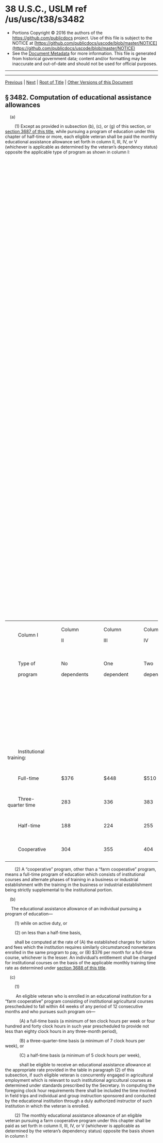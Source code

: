 ---
---

# 38 U.S.C., USLM ref /us/usc/t38/s3482

* Portions Copyright © 2016 the authors of the https://github.com/publicdocs project.
  Use of this file is subject to the NOTICE at [https://github.com/publicdocs/uscode/blob/master/NOTICE](https://github.com/publicdocs/uscode/blob/master/NOTICE)
* See the [Document Metadata](././../../../../../..//README.md) for more information.
  This file is generated from historical government data; content and/or formatting may be inaccurate and out-of-date and should not be used for official purposes.

----------
----------

[Previous](./../../../../../..//us/usc/t38/ptIII/ch34/schIV/m__us_usc_t38_s3481.md) | [Next](./../../../../../..//us/usc/t38/ptIII/ch34/schIV/m__us_usc_t38_s3482A.md) | [Root of Title](./../../../../../../) | [Other Versions of this Document](https://publicdocs.github.io/go/links?ns=uslm&ref=%2Fus%2Fusc%2Ft38%2Fs3482)

## § 3482. Computation of educational assistance allowances

    (a)

        (1) Except as provided in subsection (b), (c), or (g) of this section, or [section 3687 of this title][/us/usc/t38/s3687], while pursuing a program of education under this chapter of half-time or more, each eligible veteran shall be paid the monthly educational assistance allowance set forth in column II, III, IV, or V (whichever is applicable as determined by the veteran’s dependency status) opposite the applicable type of program as shown in column I:

<table>

          <tr>

            <td> 

        Column I  </td>

            <td> 

        Column

        II  </td>

            <td> 

        Column

        III  </td>

            <td> 

        Column

        IV  </td>

            <td> 

        Column V  </td>

  </tr>

          <tr>

            <td> 

        Type of

        program  </td>

            <td> 

        No

        dependents  </td>

            <td> 

        One

        dependent  </td>

            <td> 

        Two

        dependents  </td>

            <td> 

        More than

        two

        dependents  </td>

  </tr>

          <tr>

            <td> 

   </td>

            <td> 

   </td>

            <td> 

   </td>

            <td> 

   </td>

            <td> 

        The amount in column IV, plus the following for each dependent in excess of two:  </td>

  </tr>

          <tr>

            <td> 

        Institutional training:  </td>

            <td>   </td>

            <td>   </td>

            <td>   </td>

            <td>   </td>

  </tr>

          <tr>

            <td> 

        Full-time  </td>

            <td> 

        $376  </td>

            <td> 

        $448  </td>

            <td> 

        $510  </td>

            <td> 

             $32  </td>

  </tr>

          <tr>

            <td> 

        Three-quarter time  </td>

            <td> 

        283  </td>

            <td> 

        336  </td>

            <td> 

        383  </td>

            <td> 

              24  </td>

  </tr>

          <tr>

            <td> 

        Half-time  </td>

            <td> 

        188  </td>

            <td> 

        224  </td>

            <td> 

        255  </td>

            <td> 

              17  </td>

  </tr>

          <tr>

            <td> 

        Cooperative  </td>

            <td> 

        304  </td>

            <td> 

        355  </td>

            <td> 

        404  </td>

            <td> 

              23  </td>

  </tr>

        </table>

        (2) A “cooperative” program, other than a “farm cooperative” program, means a full-time program of education which consists of institutional courses and alternate phases of training in a business or industrial establishment with the training in the business or industrial establishment being strictly supplemental to the institutional portion.

    (b)

     The educational assistance allowance of an individual pursuing a program of education—

        (1) while on active duty, or

        (2) on less than a half-time basis,

        shall be computed at the rate of (A) the established charges for tuition and fees which the institution requires similarly circumstanced nonveterans enrolled in the same program to pay, or (B) $376 per month for a full-time course, whichever is the lesser. An individual’s entitlement shall be charged for institutional courses on the basis of the applicable monthly training time rate as determined under [section 3688 of this title][/us/usc/t38/s3688].

    (c)

        (1)

         An eligible veteran who is enrolled in an educational institution for a “farm cooperative” program consisting of institutional agricultural courses prescheduled to fall within 44 weeks of any period of 12 consecutive months and who pursues such program on—

            (A) a full-time basis (a minimum of ten clock hours per week or four hundred and forty clock hours in such year prescheduled to provide not less than eighty clock hours in any three-month period),

            (B) a three-quarter-time basis (a minimum of 7 clock hours per week), or

            (C) a half-time basis (a minimum of 5 clock hours per week),

            shall be eligible to receive an educational assistance allowance at the appropriate rate provided in the table in paragraph (2) of this subsection, if such eligible veteran is concurrently engaged in agricultural employment which is relevant to such institutional agricultural courses as determined under standards prescribed by the Secretary. In computing the foregoing clock hour requirements there shall be included the time involved in field trips and individual and group instruction sponsored and conducted by the educational institution through a duly authorized instructor of such institution in which the veteran is enrolled.

        (2) The monthly educational assistance allowance of an eligible veteran pursuing a farm cooperative program under this chapter shall be paid as set forth in column II, III, IV, or V (whichever is applicable as determined by the veteran’s dependency status) opposite the basis shown in column I:

<table>

          <tr>

            <td> 

        Column I  </td>

            <td> 

        Column

        II  </td>

            <td> 

        Column

        III  </td>

            <td> 

        Column

        IV  </td>

            <td> 

        Column V  </td>

  </tr>

          <tr>

            <td> 

        Basis  </td>

            <td> 

        No

        dependents  </td>

            <td> 

        One

        dependent  </td>

            <td> 

        Two

        dependents  </td>

            <td> 

        More than

        two

        dependents  </td>

  </tr>

          <tr>

            <td> 

   </td>

            <td> 

   </td>

            <td> 

   </td>

            <td> 

   </td>

            <td> 

        The amount in column IV, plus the following for each dependent in excess of two:  </td>

  </tr>

          <tr>

            <td> 

        Full-time  </td>

            <td> 

        $304  </td>

            <td> 

        $355  </td>

            <td> 

        $404  </td>

            <td> 

             $23  </td>

  </tr>

          <tr>

            <td> 

        Three-quarter time  </td>

            <td> 

        228  </td>

            <td> 

        266  </td>

            <td> 

        303  </td>

            <td> 

              18  </td>

  </tr>

          <tr>

            <td> 

        Half-time  </td>

            <td> 

        152  </td>

            <td> 

        178  </td>

            <td> 

        202  </td>

            <td> 

              12  </td>

  </tr>

        </table>

    (d)

        (1) Notwithstanding the prohibition in [section 3471 of this title][/us/usc/t38/s3471] prohibiting enrollment of an eligible veteran in a program of education in which such veteran has “already qualified,” a veteran shall be allowed up to six months of educational assistance (or the equivalent thereof in part-time assistance) for the pursuit of refresher training to permit such veteran to update such veteran’s knowledge and skills and to be instructed in the technological advances which have occurred in such veteran’s field of employment during and since the period of such veteran’s active military service.

        (2) A veteran pursuing refresher training under this subsection shall be paid an educational assistance allowance based upon the rate prescribed in the table in subsection (a)(1) or in subsection (c)(2) of this section, whichever is applicable.

        (3) The educational assistance allowance paid under the authority of this subsection shall be charged against the period of entitlement the veteran has earned pursuant to [section 3461(a) of this title][/us/usc/t38/s3461/a].

    (e) The educational assistance allowance of an eligible veteran pursuing an independent study program which leads to a standard college degree shall be computed at the rate provided in subsection (b) of this section. If the entire training is to be pursued by independent study, the amount of such veteran’s entitlement to educational assistance under this chapter shall be charged in accordance with the rate at which the veteran is pursuing the independent study program but at not more than the rate at which such entitlement is charged for pursuit of such program on less than a half-time basis. In any case in which independent study is combined with resident training, the educational assistance allowance shall be paid at the applicable institutional rate based on the total training time determined by adding the number of semester hours (or the equivalent thereof) of resident training to the number of semester hours (or the equivalent thereof) of independent study that do not exceed the number of semester hours (or the equivalent thereof) required for the less than half-time institutional rate, as determined by the Secretary, for resident training. A veteran’s entitlement shall be charged for a combination of independent study and resident training on the basis of the applicable monthly training time rate as determined under [section 3688 of this title][/us/usc/t38/s3688].

    (f) The educational assistance allowance of an eligible veteran pursuing a course by open circuit television shall be computed in the same manner that such allowance is computed under subsection (e) of this section for an independent study program.

    (g)

        (1) Subject to the provisions of paragraph (2) of this subsection, the amount of the educational assistance allowance paid to an eligible veteran who is pursuing a program of education under this chapter while incarcerated in a Federal, State, local, or other penal institution or correctional facility for conviction of a felony may not exceed such amount as the Secretary determines, in accordance with regulations which the Secretary shall prescribe, is necessary to cover the cost of established charges for tuition and fees required of similarly circumstanced nonveterans enrolled in the same program and to cover the cost of necessary supplies, books, and equipment, or the applicable monthly educational assistance allowance prescribed for a veteran with no dependents in subsection (a)(1) or (c)(2) of this section or [section 3687(b)(1) of this title][/us/usc/t38/s3687/b/1], whichever is the lesser. The amount of the educational assistance allowance payable to a veteran while so incarcerated shall be reduced to the extent that the tuition and fees of the veteran for any course are paid under any Federal program (other than a program administered by the Secretary) or under any State or local program.

        (2) Paragraph (1) of this subsection shall not apply in the case of any veteran who is pursuing a program of education under this chapter while residing in a halfway house or participating in a work-release program in connection with such veteran’s conviction of a felony.

    (h)

        (1) Subject to paragraph (3), the amount of educational assistance payable under this chapter for a licensing or certification test described in [section 3452(b) of this title][/us/usc/t38/s3452/b] is the lesser of $2,000 or the fee charged for the test.

        (2) The number of months of entitlement charged in the case of any individual for such licensing or certification test is equal to the number (including any fraction) determined by dividing the total amount paid to such individual for such test by the full-time monthly institutional rate of the educational assistance allowance which, except for paragraph (1), such individual would otherwise be paid under this chapter.

        (3) In no event shall payment of educational assistance under this subsection for such a test exceed the amount of the individual’s available entitlement under this chapter.

(Added [Pub. L. 89–358, § 2][/us/pl/89/358/s2], Mar. 3, 1966, [80 Stat. 18][/us/stat/80/18], § 1682; amended [Pub. L. 90–77, title III][/us/pl/90/77], §§ 301, 303(b), Aug. 31, 1967, [81 Stat. 184][/us/stat/81/184], 185; [Pub. L. 90–631, § 3][/us/pl/90/631/s3], Oct. 23, 1968, [82 Stat. 1333][/us/stat/82/1333]; [Pub. L. 91–219, title I, § 103(a)][/us/pl/91/219/s103/a]–(d), title II, § 204(a)(3), Mar. 26, 1970, [84 Stat. 76][/us/stat/84/76], 77, 79; [Pub. L. 91–584, § 9][/us/pl/91/584/s9], Dec. 24, 1970, [84 Stat. 1577][/us/stat/84/1577]; [Pub. L. 92–540, title I, § 102(2)][/us/pl/92/540/s102/2]–(4), title III, § 303, title IV, § 401(4), (5), Oct. 24, 1972, [86 Stat. 1075][/us/stat/86/1075], 1081, 1090; [Pub. L. 93–508, title I, § 102(2)][/us/pl/93/508/s102/2]–(4), title II, § 204, Dec. 3, 1974, [88 Stat. 1579][/us/stat/88/1579], 1582; [Pub. L. 93–602, title II, § 203(b)][/us/pl/93/602/s203/b], Jan. 2, 1975, [88 Stat. 1958][/us/stat/88/1958]; [Pub. L. 94–502, title II][/us/pl/94/502], §§ 201(1)–(3), 207, Oct. 15, 1976, [90 Stat. 2384][/us/stat/90/2384], 2385, 2387; [Pub. L. 95–202, title I, § 102(2)][/us/pl/95/202/s102/2]–(4), Nov. 23, 1977, [91 Stat. 1434][/us/stat/91/1434]; [Pub. L. 96–466, title II][/us/pl/96/466], §§ 201(2)–(4), 211(2)–(4), title III, §§ 308–310, title VI, § 602(a), Oct. 17, 1980, [94 Stat. 2187–2190][/us/stat/94/2187-2190], 2194, 2208; [Pub. L. 97–35, title XX, § 2003(b)(5)][/us/pl/97/35/s2003/b/5], Aug. 13, 1981, [95 Stat. 782][/us/stat/95/782]; [Pub. L. 97–306, title II][/us/pl/97/306], §§ 204, 205(b), Oct. 14, 1982, [96 Stat. 1434][/us/stat/96/1434]; [Pub. L. 98–160, title VII, § 702(11)][/us/pl/98/160/s702/11], Nov. 21, 1983, [97 Stat. 1009][/us/stat/97/1009]; [Pub. L. 98–543, title II, § 202(1)][/us/pl/98/543/s202/1]–(3), Oct. 24, 1984, [98 Stat. 2741][/us/stat/98/2741]; [Pub. L. 101–237, title IV, § 423(b)(1)(A)][/us/pl/101/237/s423/b/1/A], Dec. 18, 1989, [103 Stat. 2092][/us/stat/103/2092]; renumbered § 3482 and amended [Pub. L. 102–83, § 5(a)][/us/pl/102/83/s5/a], (c)(1), Aug. 6, 1991, [105 Stat. 406][/us/stat/105/406]; [Pub. L. 104–275, title I, § 104(a)][/us/pl/104/275/s104/a], Oct. 9, 1996, [110 Stat. 3327][/us/stat/110/3327]; [Pub. L. 106–419, title I, § 122(b)(3)][/us/pl/106/419/s122/b/3], Nov. 1, 2000, [114 Stat. 1834][/us/stat/114/1834]; [Pub. L. 109–461, title X, § 1002(d)][/us/pl/109/461/s1002/d], Dec. 22, 2006, [120 Stat. 3465][/us/stat/120/3465].)

 __Prior Provisions__ 

    Provisions similar to those comprising subsecs. (a), (b)(2), (c)(1), and (c)(2) of this section were contained in [Pub. L. 85–857][/us/pl/85/857], Sept. 2, 1958, [72 Stat. 1176][/us/stat/72/1176], 1180, which was classified to former sections 1632(a) and (b), (f), (e), and 1611(c) of this title, respectively, prior to repeal by [section 4(a) of Pub. L. 89–358][/us/pl/89/358/s4/a].

 __Amendments__ 

    2006—Subsec. (g)(1). [Pub. L. 109–461][/us/pl/109/461] substituted “local, or other penal institution or correctional facility” for “or local penal institution”.

    2000—Subsec. (h). [Pub. L. 106–419][/us/pl/106/419] added subsec. (h).

    1996—Subsec. (f). [Pub. L. 104–275][/us/pl/104/275] struck out “in part” after “pursuing a course”.

    1991—[Pub. L. 102–83, § 5(a)][/us/pl/102/83/s5/a], renumbered [section 1682 of this title][/us/usc/t38/s1682] as this section.

    Subsec. (a)(1). [Pub. L. 102–83, § 5(c)(1)][/us/pl/102/83/s5/c/1], substituted “3687” for “1787”.

    Subsec. (b). [Pub. L. 102–83, § 5(c)(1)][/us/pl/102/83/s5/c/1], substituted “3688” for “1788” in last sentence.

    Subsec. (d)(1), (3). [Pub. L. 102–83, § 5(c)(1)][/us/pl/102/83/s5/c/1], substituted “3471” for “1671” in par. (1) and “3461(a)” for “1661(a)” in par. (3).

    Subsec. (e). [Pub. L. 102–83, § 5(c)(1)][/us/pl/102/83/s5/c/1], substituted “3688” for “1788”.

    Subsec. (g)(1). [Pub. L. 102–83, § 5(c)(1)][/us/pl/102/83/s5/c/1], substituted “3687(b)(1)” for “1787(b)(1)”.

    1989—Subsecs. (c)(1), (e), (g)(1). [Pub. L. 101–237][/us/pl/101/237] substituted “Secretary” for “Administrator” wherever appearing.

    1984—Subsec. (a)(1). [Pub. L. 98–543, § 202(1)][/us/pl/98/543/s202/1], increased the monthly educational assistance allowance for eligible veterans in column II from $342, $257, $171, and $276 to $376, $283, $188 and $304; in column III from $407, $305, $204 and $323 to $448, $336, $224 and $355; in column IV from $464, $348, $232, and $367 to $510, $383, $255, and $404; in column V from $29, $22, $15 and $21 to $32, $24, $17, and $23, respectively.

    Subsec. (b). [Pub. L. 98–543, § 202(2)][/us/pl/98/543/s202/2], substituted “$376” for “$342”.

    Subsec. (c)(2). [Pub. L. 98–543, § 202(3)][/us/pl/98/543/s202/3], increased the monthly educational assistance allowance for eligible veterans pursuing a farm cooperative program in column II from $276, $207, and $138 to $304, $228 and $152; in column III from $323, $242 and $162 to $355, $266 and $178; in column IV from $367, $275 and $184 to $404, $303 and $202; in column V from $21, $16 and $11 to $23, $18 and $12, respectively.

    1983—Subsec. (c)(1)(C). [Pub. L. 98–160][/us/pl/98/160] inserted a comma after “hours per week)”.

    1982—Subsec. (a)(1). [Pub. L. 97–306, § 204(1)][/us/pl/97/306/s204/1], substituted “(c), or (g)” for “or (c)” after “subsection (b),”.

    Subsec. (e). [Pub. L. 97–306, § 204(2)][/us/pl/97/306/s204/2], substituted provision that the amount of such veteran’s entitlement to educational assistance under this chapter shall be charged in accordance with the rate at which the veteran is pursuing the independent study program but at not more than the rate at which such entitlement is charged for pursuit of such program on less than a half-time basis for provision that the entitlement would be charged at one-half of the full-time institutional rate.

    Subsec. (g)(1). [Pub. L. 97–306, § 205(b)(1)][/us/pl/97/306/s205/b/1], inserted provision that the amount of the educational assistance allowance payable to a veteran while incarcerated shall be reduced to the extent that the tuition and fees of the veteran for any course are paid under any Federal program (other than a program administered by the Administrator) or under any State or local program.

    Subsec. (g)(2). [Pub. L. 97–306, § 205(b)(2)][/us/pl/97/306/s205/b/2], inserted “not” after “shall”, and struck out “if the Administrator determines that all the veteran’s living expenses are being defrayed by a Federal, State, or local government” at the end.

    1981—Subsec. (a)(1). [Pub. L. 97–35][/us/pl/97/35] struck out reference to [section 1677 of this title][/us/usc/t38/s1677].

    1980—Subsec. (a)(1). [Pub. L. 96–466, § 211(2)][/us/pl/96/466/s211/2], increased the monthly educational assistance allowance for eligible veterans in column II from $327, $245, $164, and $264 to $342, $257, $171, and $276; in column III from $389, $292, $195, and $309 to $407, $305, $204, and $323; in column IV from $443, $332, $222, and $351 to $464, $348, $232, and $367; in column V from $27, $20, and $14 to $29, $22, and $15, respectively.

    [Pub. L. 96–466, § 201(2)][/us/pl/96/466/s201/2], increased the monthly educational assistance allowance for eligible veterans in column II from $311, $233, $156, and $251 to $327, $245, $164, and $264; in column III from $370, $277, $185, and $294 to $389, $292, $195, and $309; in column IV from $422, $317, $211, and $334 to $443, $332, $222, and $351; in column V from $26, $19, $13, and $19 to $27, $20, $14, and $21, respectively.

    Subsec. (b). [Pub. L. 96–466, § 211(3)][/us/pl/96/466/s211/3], substituted “$342” for “$327”.

    [Pub. L. 96–466, § 201(3)][/us/pl/96/466/s201/3], substituted “$327” for “$311”.

    [Pub. L. 96–466, § 308][/us/pl/96/466/s308], inserted provision that an individual’s entitlement be charged for institutional courses on the basis of the applicable monthly training time rate as determined under [section 1788 of this title][/us/usc/t38/s1788].

    Subsec. (c)(2). [Pub. L. 96–466, § 211(4)][/us/pl/96/466/s211/4], increased the monthly educational assistance allowance for eligible veterans pursuing a farm cooperative program in column II from $264, $198, and $132 to $276, $207, and $138; in column III from $309, $232, and $155 to $323, $242, and $162; in column IV from $351, $263, and $176 to $367, $275, and $184; in column V from $20, $15, and $10 to $21, $16, and $11, respectively.

    [Pub. L. 96–466, § 201(4)][/us/pl/96/466/s201/4], increased the monthly educational assistance allowance for eligible veterans pursuing a farm cooperative program in column II from $251, $188, and $126 to $264, $198, and $132; in column III from $294, $221, and $147 to $309, $232, and $155; in column IV from $334, $251, and $167 to $351, $263, and $176; in column V from $19 to $20, respectively.

    Subsec. (e). [Pub. L. 96–466, § 309][/us/pl/96/466/s309], substituted reference to the rate provided in subsec. (b) of this section for reference to the rate provided in subsec. (b)(2) of this section, inserted provision that if the entire training be pursued by independent study, entitlement be charged at one-half of the full-time institutional rate, substituted provisions relating to the payment of the educational assistance allowance in any case in which independent study is combined with resident training for provisions relating to the maximum allowance in those cases where independent study is combined with resident training and the resident training constitutes the major portion of such training, and inserted provision that a veteran’s entitlement be charged for a combination of independent study and resident training on the basis of the applicable monthly training time rate as determined under [section 1788 of this title][/us/usc/t38/s1788].

    Subsec. (f). [Pub. L. 96–466, § 310][/us/pl/96/466/s310], added subsec. (f).

    Subsec. (g). [Pub. L. 96–466, § 602(a)][/us/pl/96/466/s602/a], added subsec. (g).

    1977—Subsec. (a)(1). [Pub. L. 95–202, § 102(2)][/us/pl/95/202/s102/2], increased the monthly educational assistance allowance for eligible veterans in column II from $292, $219, $146, and $235 to $311, $233, $156, and $251; in column III from $347, $260, $174, and $276 to $370, $277, $185, and $294; in column IV from $396, $297, $198, and $313 to $422, $317, $211, and $334; in column V from $24, $18, $12, and $18 to $26, $19, $13, and $19, respectively.

    Subsec. (b). [Pub. L. 95–202, § 102(3)][/us/pl/95/202/s102/3], substituted “$311” for “$292”.

    Subsec. (c)(2). [Pub. L. 95–202, § 102(4)][/us/pl/95/202/s102/4], increased the monthly educational assistance allowance for eligible veterans pursuing a farm cooperative program in column II from $235, $176, and $118 to $251, $188, and $126; in column III from $276, $207, and $138 to $294, $221, and $147; in column IV from $313, $235, and $157 to $334, $251, and $167; in column V from $18, $14, and $9 to $19, $15, and $10, respectively.

    1976—Subsec. (a)(1). [Pub. L. 94–502, § 201(1)][/us/pl/94/502/s201/1], increased the monthly educational assistance allowance for eligible veterans in column II from $270, $203, $135, and $217 to $292, $219, $146 and $235; in column III from $321, $240, $160, and $255 to $347, $260, $174, and $276; in column IV from $366, $275, $182, and $289 to $396, $297, $198, and $313; in column V from $22, $17, $11, and $17 to $24, $18, $12, and $18, respectively.

    Subsec. (b). [Pub. L. 94–502, § 201(2)][/us/pl/94/502/s201/2], substituted “$292” for “$270”.

    Subsec. (c)(2). [Pub. L. 94–502, § 201(3)][/us/pl/94/502/s201/3], increased the monthly educational assistance allowance for eligible veterans pursuing a farm cooperative program in column II from $217, $163, and $109 to $235, $176, and $118; in column III from $255, $191, and $128 to $276, $207 and $138; in column IV from $289, $218, and $145 to $313, $235, and $157; in column V from $17, and $13 to $18, and $14, respectively.

    Subsec. (e). [Pub. L. 94–502, § 207][/us/pl/94/502/s207], added subsec. (e).

    1975—Subsec. (b). [Pub. L. 93–602][/us/pl/93/602] substituted “$270” for “$260”.

    1974—Subsec. (a)(1). [Pub. L. 93–508, § 102(2)][/us/pl/93/508/s102/2], increased the monthly educational assistance allowance for eligible veterans in column II from $220, $165, $110, and $177 to $270, $203, $135, and $217; in column III from $261, $196, $131, and $208 to $321, $240, $160, and $255; in column IV from $298, $224, $149, and $236 to $366, $275, $182, and $289; and in column V from $18, $14, $9, and $14 to $22, $17, $11, and $17, respectively.

    Subsec. (b). [Pub. L. 93–508, § 102(3)][/us/pl/93/508/s102/3], substituted “$260” for “$220”.

    Subsec. (c)(2). [Pub. L. 93–508, § 102(4)][/us/pl/93/508/s102/4], increased the educational assistance allowance rates for eligible veterans pursuing a farm cooperative program in column II from $177, $133, and $89 to $217, $163, and $109; in column III from $208, $156, and $104 to $255, $191, and $128; in column IV from $236, $177, and $118 to $289, $218, and $145; and in column V from $14, $11, and $7 to $17, $13, and $9 respectively.

    Subsec. (d). [Pub. L. 93–508, § 204][/us/pl/93/508/s204], added subsec. (d).

    1972—Subsec. (a)(1), [Pub. L. 92–540][/us/pl/92/540], §§ 102(2), 401(4), substituted references to subsec. (c) of this section and [section 1787 of this title][/us/usc/t38/s1787] for references to subsec. (c)(1) or (d) of this section and [section 1683 of this title][/us/usc/t38/s1683], respectively, and increased the monthly educational assistance allowance for eligible veterans in column II from $175, $128, $81, and $141 to $220, $165, $110, and $177; in column III from $205, $152, $100, and $167 to $261, $196, $131, and $208; in column IV from $230, $177, $114, and $192 to $298, $224, $149, and $236; and in column V from $13, $10, $7, and $10 to $18, $14, $9, and $14, respectively.

    Subsec. (b). [Pub. L. 92–540][/us/pl/92/540], §§ 102(3), 401(5), substituted “$220” for “$175”, and struck out provisions relating to payment of the educational assistance allowance provided by this subsection and the educational assistance allowance provided by [section 1696(b) of this title][/us/usc/t38/s1696/b].

    Subsecs. (c), (d). [Pub. L. 92–540][/us/pl/92/540], §§ 102(4), 303, struck out subsec. (c) which related to the computation of the educational assistance allowance of an eligible veteran pursuing a program of education exclusively by correspondence. Subsec. (d) redesignated (c), and, as so redesignated, in par. (1)(A) generally amended prerequisites for a full-time basis program, in par. (1)(B) substituted “7” for “9”, in par. (1)(C) substituted “5” for “6”, following par. (1)(C) inserted provision relating to the computation of the clock hour requirements, and in par. (2) increased the educational assistance allowance rates for eligible veterans pursuing a farm cooperative program in column II from $141, $101, and $67 to $177, $133, and $89; in column III from $165, $119, and $79 to $208, $156, and $104; in column IV from $190, $138, and $92 to $236, $177, and $118; and in column V from $10, $7, and $4 to $14, $11, and $7, respectively.

    1970—Subsec. (a)(1). [Pub. L. 91–219, § 103(a)][/us/pl/91/219/s103/a], increased the monthly educational assistance allowance for eligible veterans in column II from $130, $95, $60, and $105 to $175, $128, $81, and $141; in column III from $155, $115, $75, and $125 to $205, $152, $100, and $167; in column IV from $175, $135, $85, and $145 to $230, $177, $114, and $192; in column V from $10, $7, $5, and $7 to $13, $10, $7, and $10, respectively.

    Subsec. (b). [Pub. L. 91–219][/us/pl/91/219], §§ 103(b), 204(a)(3), substituted “$175” for “$130” and inserted provision that educational assistance allowance provided by this subsection and the educational assistance allowance provided by section 1696(b) be made in an amount computed for the entire quarter, semester, or term during the month immediately following the month in which certification is received.

    Subsec. (c)(1). [Pub. L. 91–584][/us/pl/91/584] inserted definition of “established charge”.

    Subsec. (c)(2). [Pub. L. 91–219, § 103(c)][/us/pl/91/219/s103/c], substituted “$175” for “$130”.

    Subsec. (d)(2). [Pub. L. 91–219, § 103(d)][/us/pl/91/219/s103/d], increased the educational assistance allowance rates for eligible veterans pursuing a farm cooperative program in column II from $105, $75, and $50 to $141, $101, and $67; in column III from $125, $90, and $60 to $165, $119 and $79; in column IV from $145, $105, and $70 to $190, $138, and $92; in column V from $7, $5, and $3 to $10, $7, and $4, respectively.

    1968—Subsec. (a)(2). [Pub. L. 90–631, § 3(b)(1)][/us/pl/90/631/s3/b/1], inserted “, other than a ‘farm cooperative’ program,” after “A ‘cooperative’ program”.

    Subsec. (c)(2). [Pub. L. 90–631, § 3(a)][/us/pl/90/631/s3/a], substituted provisions charging the period of entitlement of any eligible veteran with one month for each $130 paid to such veteran as an educational assistance allowance when such veteran is pursuing a program of education exclusively by correspondence for provisions charging the period of entitlement of any eligible veteran with one-fourth of the elapsed time in following such program of education.

    Subsec. (d). [Pub. L. 90–631, § 3(b)(2)][/us/pl/90/631/s3/b/2], inserted requirement that the “farm cooperative” program consist of institutional agricultural courses prescheduled to fall within 44 weeks of any period of 12 consecutive months, inserted provisions making veterans pursuing programs of 6 or 9 clock hours per week eligible to receive an educational assistance allowance, and substituted provisions that the appropriate rate for such allowance shall be as provided in the table set out in subsec. (d)(2) of this section for provisions that the appropriate rate shall be as provided in the table set out in subsec. (a)(1) of this section opposite the word “Cooperative” under Column I of such table.

    1967—Subsec. (a)(1). [Pub. L. 90–77, § 301(a)][/us/pl/90/77/s301/a], (b), included in text preceding the table references to subsec. (d) of this section, sections 1677 and 1683 of this title, and column V; and, increased the monthly educational assistance allowance in column II from $100, $75, $50, and $80 to $130, $95, $60, and $105; in column III from $125, $95, $65, and $100 to $155, $115, $75, and $125; in column IV from $150, $115, $75, and $120 to $175, $135, $85, and $145 (restricting column IV to two dependents), and added column V (formerly covered in former column IV), respectively.

    Subsec. (b)(2)(B). [Pub. L. 90–77, § 301(c)][/us/pl/90/77/s301/c], substituted “$130” for “$100”.

    Subsec. (d). [Pub. L. 90–77, § 303(b)][/us/pl/90/77/s303/b], added subsec. (d).

 __Effective Date of 2000 Amendment__ 

    Amendment by [Pub. L. 106–419][/us/pl/106/419] effective Mar. 1, 2001, and applicable with respect to licensing and certification tests approved by the Secretary of Veterans Affairs on or after such date, see [section 122(d) of Pub. L. 106–419][/us/pl/106/419/s122/d], set out as a note under [section 3032 of this title][/us/usc/t38/s3032].

 __Effective Date of 1984 Amendment__ 

    Amendment by [Pub. L. 98–543][/us/pl/98/543] effective Oct. 1, 1984, see [section 205 of Pub. L. 98–543][/us/pl/98/543/s205], set out as a note under [section 3108 of this title][/us/usc/t38/s3108].

 __Effective Date of 1981 Amendment__ 

    Amendment by [Pub. L. 97–35][/us/pl/97/35] effective Oct. 1, 1981, except as otherwise provided, see [section 2006 of Pub. L. 97–35][/us/pl/97/35/s2006], set out as a note under [section 3231 of this title][/us/usc/t38/s3231].

 __Effective Date of 1980 Amendment__ 

[Pub. L. 96–466, title VIII, § 802(b)][/us/pl/96/466/s802/b], Oct. 17, 1980, [94 Stat. 2218][/us/stat/94/2218], provided that:

>     “(1) The amendments made by part A of title II \[sections 201 to 203 of [Pub. L. 96–466][/us/pl/96/466], see Tables for classification\] shall become effective on October 1, 1980.

>     “(2) The amendments made by part B of title II \[sections 211 to 213 of [Pub. L. 96–466][/us/pl/96/466], see Tables for classification\] shall become effective on January 1, 1981.”

    Amendment by sections 308 to 310 of [Pub. L. 96–466][/us/pl/96/466] \[amending this section\] effective Oct. 1, 1980, except as otherwise specifically provided, see [section 802(c) of Pub. L. 96–466][/us/pl/96/466/s802/c], set out as a note under [section 3452 of this title][/us/usc/t38/s3452].

    Amendment by [section 602(a) of Pub. L. 96–466][/us/pl/96/466/s602/a] \[amending this section\] effective Oct. 1, 1980, except as otherwise specifically provided, see [section 802(f) of Pub. L. 96–466][/us/pl/96/466/s802/f], set out as an Effective Date note under [section 5314 of this title][/us/usc/t38/s5314].

 __Effective Date of 1977 Amendment__ 

    Amendment by [Pub. L. 95–202][/us/pl/95/202] effective retroactively to Oct. 1, 1977, see [section 501 of Pub. L. 95–202][/us/pl/95/202/s501], set out as a note under [section 101 of this title][/us/usc/t38/s101].

 __Effective Date of 1976 Amendment__ 

    Amendment by [Pub. L. 94–502][/us/pl/94/502] effective Oct. 1, 1976, see [section 703(a) of Pub. L. 94–502][/us/pl/94/502/s703/a], set out as an Effective Date note under [section 3693 of this title][/us/usc/t38/s3693].

 __Effective Date of 1975 Amendment__ 

[Pub. L. 93–602, title II, § 206][/us/pl/93/602/s206], Jan. 2, 1975, [88 Stat. 1959][/us/stat/88/1959], provided that: 

> “The provisions of this title \[see Tables for classification\] shall become effective on January 1, 1975.”

 __Effective Date of 1974 Amendment__ 

[Pub. L. 93–508, title V, § 501][/us/pl/93/508/s501], Dec. 3, 1974, [88 Stat. 1601][/us/stat/88/1601], provided that: 

> “Title I of this Act \[see Tables for classification\] shall become effective on September 1, 1974.”

    Amendment by [section 204 of Pub. L. 93–508][/us/pl/93/508/s204] effective Dec. 3, 1974, see [section 503 of Pub. L. 93–508][/us/pl/93/508/s503], set out as a note under [section 3452 of this title][/us/usc/t38/s3452].

 __Effective Date of 1972 Amendment__ 

[Pub. L. 92–540, title VI, § 601(a)][/us/pl/92/540/s601/a], Oct. 24, 1972, [86 Stat. 1099][/us/stat/86/1099], provided that: 

> “The rate increases provided in Title I of this Act \[see Tables for classification\] and the rate increases provided by the provisions of section 1787 \[now 3687\], title 38, United States Code (as added by section 316 of this Act) shall become effective October 1, 1972; except, for those veterans and eligible persons in training on the date of enactment \[Oct. 24, 1972\], the effective date shall be the date of the commencement of the current enrollment period, but not earlier than September 1, 1972.”

    Amendment by [section 303 of Pub. L. 92–540][/us/pl/92/540/s303] not to effect any enrollment agreement entered into by an eligible veteran prior to Jan. 1, 1973, see [section 602 of Pub. L. 92–540][/us/pl/92/540/s602], set out as an Effective Date note under [section 3686 of this title][/us/usc/t38/s3686].

 __Effective Date of 1970 Amendment__ 

[Pub. L. 91–219, title III, § 301][/us/pl/91/219/s301], Mar. 26, 1970, [84 Stat. 86][/us/stat/84/86], provided that: 

> “Title I of this Act \[see Tables for classification\] takes effect February 1, 1970.”

 __Effective Date of 1968 Amendment__ 

    Amendment by [Pub. L. 90–631][/us/pl/90/631] effective first day of second calendar month which begins after Oct. 23, 1968, see [section 6(a) of Pub. L. 90–631][/us/pl/90/631/s6/a], set out as an Effective Date note under [section 3500 of this title][/us/usc/t38/s3500].

 __Effective Date of 1967 Amendment__ 

    Amendment by [Pub. L. 90–77][/us/pl/90/77] effective first day of first month which begins more than ten days after Aug. 31, 1967, see [section 405 of Pub. L. 90–77][/us/pl/90/77/s405], set out as a note under [section 101 of this title][/us/usc/t38/s101].

 __Applicability of Subsection (g)(1) to Apportionments Made Before__  __October 17, 1980__ 

[Pub. L. 96–466, title VI, § 602(d)][/us/pl/96/466/s602/d], Oct. 17, 1980, [94 Stat. 2209][/us/stat/94/2209], provided that: 

> “The provisions of section 1682(g)(1) \[now 3482(g)(1)\] of title 38, United States Code, as added by subsection (a) shall not apply to an apportionment made under section 3107(c) \[now 5307(c)\] of such title before the date of the enactment of this Act \[Oct. 17, 1980\].”

    \[[Pub. L. 96–466, title VIII, § 802(f)][/us/pl/96/466/s802/f], Oct. 17, 1980, [94 Stat. 2218][/us/stat/94/2218], provided in part that, except as otherwise specifically provided, section 602(d) shall become effective Oct. 1, 1980.\]

 __Overpayments to Veterans by Tangipahoa Parish School Board, Amite, Louisiana__ 

    [Pub. L. 90–493, § 5][/us/pl/90/493/s5], Aug. 19, 1968, [82 Stat. 809][/us/stat/82/809], provided that any veteran determined by the Administrator of Veterans’ Affairs to have received overpayments of educational benefits under former chapter 33 of title 38, United States Code in connection with the institutional on-farm training program conducted by the Tangipahoa Parish School Board, Amite, Louisiana, would be relieved of all liability to the United States for the amount of such overpayment, remaining due on Aug. 19, 1968, by making application for relief within two years following Aug. 19, 1968.

----------

[Previous](./../../../../../..//us/usc/t38/ptIII/ch34/schIV/m__us_usc_t38_s3481.md) | [Next](./../../../../../..//us/usc/t38/ptIII/ch34/schIV/m__us_usc_t38_s3482A.md) | [Root of Title](./../../../../../../) | [Other Versions of this Document](https://publicdocs.github.io/go/links?ns=uslm&ref=%2Fus%2Fusc%2Ft38%2Fs3482)

----------
----------

[/us/usc/t38/s3687]: https://publicdocs.github.io/go/links?ns=uslm&ref=%2Fus%2Fusc%2Ft38%2Fs3687
[/us/usc/t38/s3688]: https://publicdocs.github.io/go/links?ns=uslm&ref=%2Fus%2Fusc%2Ft38%2Fs3688
[/us/usc/t38/s3471]: https://publicdocs.github.io/go/links?ns=uslm&ref=%2Fus%2Fusc%2Ft38%2Fs3471
[/us/usc/t38/s3461/a]: https://publicdocs.github.io/go/links?ns=uslm&ref=%2Fus%2Fusc%2Ft38%2Fs3461%2Fa
[/us/usc/t38/s3688]: https://publicdocs.github.io/go/links?ns=uslm&ref=%2Fus%2Fusc%2Ft38%2Fs3688
[/us/usc/t38/s3687/b/1]: https://publicdocs.github.io/go/links?ns=uslm&ref=%2Fus%2Fusc%2Ft38%2Fs3687%2Fb%2F1
[/us/usc/t38/s3452/b]: https://publicdocs.github.io/go/links?ns=uslm&ref=%2Fus%2Fusc%2Ft38%2Fs3452%2Fb
[/us/pl/89/358/s2]: https://publicdocs.github.io/go/links?ns=uslm&ref=%2Fus%2Fpl%2F89%2F358%2Fs2
[/us/stat/80/18]: https://publicdocs.github.io/go/links?ns=uslm&ref=%2Fus%2Fstat%2F80%2F18
[/us/pl/90/77]: https://publicdocs.github.io/go/links?ns=uslm&ref=%2Fus%2Fpl%2F90%2F77
[/us/stat/81/184]: https://publicdocs.github.io/go/links?ns=uslm&ref=%2Fus%2Fstat%2F81%2F184
[/us/pl/90/631/s3]: https://publicdocs.github.io/go/links?ns=uslm&ref=%2Fus%2Fpl%2F90%2F631%2Fs3
[/us/stat/82/1333]: https://publicdocs.github.io/go/links?ns=uslm&ref=%2Fus%2Fstat%2F82%2F1333
[/us/pl/91/219/s103/a]: https://publicdocs.github.io/go/links?ns=uslm&ref=%2Fus%2Fpl%2F91%2F219%2Fs103%2Fa
[/us/stat/84/76]: https://publicdocs.github.io/go/links?ns=uslm&ref=%2Fus%2Fstat%2F84%2F76
[/us/pl/91/584/s9]: https://publicdocs.github.io/go/links?ns=uslm&ref=%2Fus%2Fpl%2F91%2F584%2Fs9
[/us/stat/84/1577]: https://publicdocs.github.io/go/links?ns=uslm&ref=%2Fus%2Fstat%2F84%2F1577
[/us/pl/92/540/s102/2]: https://publicdocs.github.io/go/links?ns=uslm&ref=%2Fus%2Fpl%2F92%2F540%2Fs102%2F2
[/us/stat/86/1075]: https://publicdocs.github.io/go/links?ns=uslm&ref=%2Fus%2Fstat%2F86%2F1075
[/us/pl/93/508/s102/2]: https://publicdocs.github.io/go/links?ns=uslm&ref=%2Fus%2Fpl%2F93%2F508%2Fs102%2F2
[/us/stat/88/1579]: https://publicdocs.github.io/go/links?ns=uslm&ref=%2Fus%2Fstat%2F88%2F1579
[/us/pl/93/602/s203/b]: https://publicdocs.github.io/go/links?ns=uslm&ref=%2Fus%2Fpl%2F93%2F602%2Fs203%2Fb
[/us/stat/88/1958]: https://publicdocs.github.io/go/links?ns=uslm&ref=%2Fus%2Fstat%2F88%2F1958
[/us/pl/94/502]: https://publicdocs.github.io/go/links?ns=uslm&ref=%2Fus%2Fpl%2F94%2F502
[/us/stat/90/2384]: https://publicdocs.github.io/go/links?ns=uslm&ref=%2Fus%2Fstat%2F90%2F2384
[/us/pl/95/202/s102/2]: https://publicdocs.github.io/go/links?ns=uslm&ref=%2Fus%2Fpl%2F95%2F202%2Fs102%2F2
[/us/stat/91/1434]: https://publicdocs.github.io/go/links?ns=uslm&ref=%2Fus%2Fstat%2F91%2F1434
[/us/pl/96/466]: https://publicdocs.github.io/go/links?ns=uslm&ref=%2Fus%2Fpl%2F96%2F466
[/us/stat/94/2187-2190]: https://publicdocs.github.io/go/links?ns=uslm&ref=%2Fus%2Fstat%2F94%2F2187-2190
[/us/pl/97/35/s2003/b/5]: https://publicdocs.github.io/go/links?ns=uslm&ref=%2Fus%2Fpl%2F97%2F35%2Fs2003%2Fb%2F5
[/us/stat/95/782]: https://publicdocs.github.io/go/links?ns=uslm&ref=%2Fus%2Fstat%2F95%2F782
[/us/pl/97/306]: https://publicdocs.github.io/go/links?ns=uslm&ref=%2Fus%2Fpl%2F97%2F306
[/us/stat/96/1434]: https://publicdocs.github.io/go/links?ns=uslm&ref=%2Fus%2Fstat%2F96%2F1434
[/us/pl/98/160/s702/11]: https://publicdocs.github.io/go/links?ns=uslm&ref=%2Fus%2Fpl%2F98%2F160%2Fs702%2F11
[/us/stat/97/1009]: https://publicdocs.github.io/go/links?ns=uslm&ref=%2Fus%2Fstat%2F97%2F1009
[/us/pl/98/543/s202/1]: https://publicdocs.github.io/go/links?ns=uslm&ref=%2Fus%2Fpl%2F98%2F543%2Fs202%2F1
[/us/stat/98/2741]: https://publicdocs.github.io/go/links?ns=uslm&ref=%2Fus%2Fstat%2F98%2F2741
[/us/pl/101/237/s423/b/1/A]: https://publicdocs.github.io/go/links?ns=uslm&ref=%2Fus%2Fpl%2F101%2F237%2Fs423%2Fb%2F1%2FA
[/us/stat/103/2092]: https://publicdocs.github.io/go/links?ns=uslm&ref=%2Fus%2Fstat%2F103%2F2092
[/us/pl/102/83/s5/a]: https://publicdocs.github.io/go/links?ns=uslm&ref=%2Fus%2Fpl%2F102%2F83%2Fs5%2Fa
[/us/stat/105/406]: https://publicdocs.github.io/go/links?ns=uslm&ref=%2Fus%2Fstat%2F105%2F406
[/us/pl/104/275/s104/a]: https://publicdocs.github.io/go/links?ns=uslm&ref=%2Fus%2Fpl%2F104%2F275%2Fs104%2Fa
[/us/stat/110/3327]: https://publicdocs.github.io/go/links?ns=uslm&ref=%2Fus%2Fstat%2F110%2F3327
[/us/pl/106/419/s122/b/3]: https://publicdocs.github.io/go/links?ns=uslm&ref=%2Fus%2Fpl%2F106%2F419%2Fs122%2Fb%2F3
[/us/stat/114/1834]: https://publicdocs.github.io/go/links?ns=uslm&ref=%2Fus%2Fstat%2F114%2F1834
[/us/pl/109/461/s1002/d]: https://publicdocs.github.io/go/links?ns=uslm&ref=%2Fus%2Fpl%2F109%2F461%2Fs1002%2Fd
[/us/stat/120/3465]: https://publicdocs.github.io/go/links?ns=uslm&ref=%2Fus%2Fstat%2F120%2F3465
[/us/pl/85/857]: https://publicdocs.github.io/go/links?ns=uslm&ref=%2Fus%2Fpl%2F85%2F857
[/us/stat/72/1176]: https://publicdocs.github.io/go/links?ns=uslm&ref=%2Fus%2Fstat%2F72%2F1176
[/us/pl/89/358/s4/a]: https://publicdocs.github.io/go/links?ns=uslm&ref=%2Fus%2Fpl%2F89%2F358%2Fs4%2Fa
[/us/pl/109/461]: https://publicdocs.github.io/go/links?ns=uslm&ref=%2Fus%2Fpl%2F109%2F461
[/us/pl/106/419]: https://publicdocs.github.io/go/links?ns=uslm&ref=%2Fus%2Fpl%2F106%2F419
[/us/pl/104/275]: https://publicdocs.github.io/go/links?ns=uslm&ref=%2Fus%2Fpl%2F104%2F275
[/us/pl/102/83/s5/a]: https://publicdocs.github.io/go/links?ns=uslm&ref=%2Fus%2Fpl%2F102%2F83%2Fs5%2Fa
[/us/usc/t38/s1682]: https://publicdocs.github.io/go/links?ns=uslm&ref=%2Fus%2Fusc%2Ft38%2Fs1682
[/us/pl/102/83/s5/c/1]: https://publicdocs.github.io/go/links?ns=uslm&ref=%2Fus%2Fpl%2F102%2F83%2Fs5%2Fc%2F1
[/us/pl/102/83/s5/c/1]: https://publicdocs.github.io/go/links?ns=uslm&ref=%2Fus%2Fpl%2F102%2F83%2Fs5%2Fc%2F1
[/us/pl/102/83/s5/c/1]: https://publicdocs.github.io/go/links?ns=uslm&ref=%2Fus%2Fpl%2F102%2F83%2Fs5%2Fc%2F1
[/us/pl/102/83/s5/c/1]: https://publicdocs.github.io/go/links?ns=uslm&ref=%2Fus%2Fpl%2F102%2F83%2Fs5%2Fc%2F1
[/us/pl/102/83/s5/c/1]: https://publicdocs.github.io/go/links?ns=uslm&ref=%2Fus%2Fpl%2F102%2F83%2Fs5%2Fc%2F1
[/us/pl/101/237]: https://publicdocs.github.io/go/links?ns=uslm&ref=%2Fus%2Fpl%2F101%2F237
[/us/pl/98/543/s202/1]: https://publicdocs.github.io/go/links?ns=uslm&ref=%2Fus%2Fpl%2F98%2F543%2Fs202%2F1
[/us/pl/98/543/s202/2]: https://publicdocs.github.io/go/links?ns=uslm&ref=%2Fus%2Fpl%2F98%2F543%2Fs202%2F2
[/us/pl/98/543/s202/3]: https://publicdocs.github.io/go/links?ns=uslm&ref=%2Fus%2Fpl%2F98%2F543%2Fs202%2F3
[/us/pl/98/160]: https://publicdocs.github.io/go/links?ns=uslm&ref=%2Fus%2Fpl%2F98%2F160
[/us/pl/97/306/s204/1]: https://publicdocs.github.io/go/links?ns=uslm&ref=%2Fus%2Fpl%2F97%2F306%2Fs204%2F1
[/us/pl/97/306/s204/2]: https://publicdocs.github.io/go/links?ns=uslm&ref=%2Fus%2Fpl%2F97%2F306%2Fs204%2F2
[/us/pl/97/306/s205/b/1]: https://publicdocs.github.io/go/links?ns=uslm&ref=%2Fus%2Fpl%2F97%2F306%2Fs205%2Fb%2F1
[/us/pl/97/306/s205/b/2]: https://publicdocs.github.io/go/links?ns=uslm&ref=%2Fus%2Fpl%2F97%2F306%2Fs205%2Fb%2F2
[/us/pl/97/35]: https://publicdocs.github.io/go/links?ns=uslm&ref=%2Fus%2Fpl%2F97%2F35
[/us/usc/t38/s1677]: https://publicdocs.github.io/go/links?ns=uslm&ref=%2Fus%2Fusc%2Ft38%2Fs1677
[/us/pl/96/466/s211/2]: https://publicdocs.github.io/go/links?ns=uslm&ref=%2Fus%2Fpl%2F96%2F466%2Fs211%2F2
[/us/pl/96/466/s201/2]: https://publicdocs.github.io/go/links?ns=uslm&ref=%2Fus%2Fpl%2F96%2F466%2Fs201%2F2
[/us/pl/96/466/s211/3]: https://publicdocs.github.io/go/links?ns=uslm&ref=%2Fus%2Fpl%2F96%2F466%2Fs211%2F3
[/us/pl/96/466/s201/3]: https://publicdocs.github.io/go/links?ns=uslm&ref=%2Fus%2Fpl%2F96%2F466%2Fs201%2F3
[/us/pl/96/466/s308]: https://publicdocs.github.io/go/links?ns=uslm&ref=%2Fus%2Fpl%2F96%2F466%2Fs308
[/us/usc/t38/s1788]: https://publicdocs.github.io/go/links?ns=uslm&ref=%2Fus%2Fusc%2Ft38%2Fs1788
[/us/pl/96/466/s211/4]: https://publicdocs.github.io/go/links?ns=uslm&ref=%2Fus%2Fpl%2F96%2F466%2Fs211%2F4
[/us/pl/96/466/s201/4]: https://publicdocs.github.io/go/links?ns=uslm&ref=%2Fus%2Fpl%2F96%2F466%2Fs201%2F4
[/us/pl/96/466/s309]: https://publicdocs.github.io/go/links?ns=uslm&ref=%2Fus%2Fpl%2F96%2F466%2Fs309
[/us/usc/t38/s1788]: https://publicdocs.github.io/go/links?ns=uslm&ref=%2Fus%2Fusc%2Ft38%2Fs1788
[/us/pl/96/466/s310]: https://publicdocs.github.io/go/links?ns=uslm&ref=%2Fus%2Fpl%2F96%2F466%2Fs310
[/us/pl/96/466/s602/a]: https://publicdocs.github.io/go/links?ns=uslm&ref=%2Fus%2Fpl%2F96%2F466%2Fs602%2Fa
[/us/pl/95/202/s102/2]: https://publicdocs.github.io/go/links?ns=uslm&ref=%2Fus%2Fpl%2F95%2F202%2Fs102%2F2
[/us/pl/95/202/s102/3]: https://publicdocs.github.io/go/links?ns=uslm&ref=%2Fus%2Fpl%2F95%2F202%2Fs102%2F3
[/us/pl/95/202/s102/4]: https://publicdocs.github.io/go/links?ns=uslm&ref=%2Fus%2Fpl%2F95%2F202%2Fs102%2F4
[/us/pl/94/502/s201/1]: https://publicdocs.github.io/go/links?ns=uslm&ref=%2Fus%2Fpl%2F94%2F502%2Fs201%2F1
[/us/pl/94/502/s201/2]: https://publicdocs.github.io/go/links?ns=uslm&ref=%2Fus%2Fpl%2F94%2F502%2Fs201%2F2
[/us/pl/94/502/s201/3]: https://publicdocs.github.io/go/links?ns=uslm&ref=%2Fus%2Fpl%2F94%2F502%2Fs201%2F3
[/us/pl/94/502/s207]: https://publicdocs.github.io/go/links?ns=uslm&ref=%2Fus%2Fpl%2F94%2F502%2Fs207
[/us/pl/93/602]: https://publicdocs.github.io/go/links?ns=uslm&ref=%2Fus%2Fpl%2F93%2F602
[/us/pl/93/508/s102/2]: https://publicdocs.github.io/go/links?ns=uslm&ref=%2Fus%2Fpl%2F93%2F508%2Fs102%2F2
[/us/pl/93/508/s102/3]: https://publicdocs.github.io/go/links?ns=uslm&ref=%2Fus%2Fpl%2F93%2F508%2Fs102%2F3
[/us/pl/93/508/s102/4]: https://publicdocs.github.io/go/links?ns=uslm&ref=%2Fus%2Fpl%2F93%2F508%2Fs102%2F4
[/us/pl/93/508/s204]: https://publicdocs.github.io/go/links?ns=uslm&ref=%2Fus%2Fpl%2F93%2F508%2Fs204
[/us/pl/92/540]: https://publicdocs.github.io/go/links?ns=uslm&ref=%2Fus%2Fpl%2F92%2F540
[/us/usc/t38/s1787]: https://publicdocs.github.io/go/links?ns=uslm&ref=%2Fus%2Fusc%2Ft38%2Fs1787
[/us/usc/t38/s1683]: https://publicdocs.github.io/go/links?ns=uslm&ref=%2Fus%2Fusc%2Ft38%2Fs1683
[/us/pl/92/540]: https://publicdocs.github.io/go/links?ns=uslm&ref=%2Fus%2Fpl%2F92%2F540
[/us/usc/t38/s1696/b]: https://publicdocs.github.io/go/links?ns=uslm&ref=%2Fus%2Fusc%2Ft38%2Fs1696%2Fb
[/us/pl/92/540]: https://publicdocs.github.io/go/links?ns=uslm&ref=%2Fus%2Fpl%2F92%2F540
[/us/pl/91/219/s103/a]: https://publicdocs.github.io/go/links?ns=uslm&ref=%2Fus%2Fpl%2F91%2F219%2Fs103%2Fa
[/us/pl/91/219]: https://publicdocs.github.io/go/links?ns=uslm&ref=%2Fus%2Fpl%2F91%2F219
[/us/pl/91/584]: https://publicdocs.github.io/go/links?ns=uslm&ref=%2Fus%2Fpl%2F91%2F584
[/us/pl/91/219/s103/c]: https://publicdocs.github.io/go/links?ns=uslm&ref=%2Fus%2Fpl%2F91%2F219%2Fs103%2Fc
[/us/pl/91/219/s103/d]: https://publicdocs.github.io/go/links?ns=uslm&ref=%2Fus%2Fpl%2F91%2F219%2Fs103%2Fd
[/us/pl/90/631/s3/b/1]: https://publicdocs.github.io/go/links?ns=uslm&ref=%2Fus%2Fpl%2F90%2F631%2Fs3%2Fb%2F1
[/us/pl/90/631/s3/a]: https://publicdocs.github.io/go/links?ns=uslm&ref=%2Fus%2Fpl%2F90%2F631%2Fs3%2Fa
[/us/pl/90/631/s3/b/2]: https://publicdocs.github.io/go/links?ns=uslm&ref=%2Fus%2Fpl%2F90%2F631%2Fs3%2Fb%2F2
[/us/pl/90/77/s301/a]: https://publicdocs.github.io/go/links?ns=uslm&ref=%2Fus%2Fpl%2F90%2F77%2Fs301%2Fa
[/us/pl/90/77/s301/c]: https://publicdocs.github.io/go/links?ns=uslm&ref=%2Fus%2Fpl%2F90%2F77%2Fs301%2Fc
[/us/pl/90/77/s303/b]: https://publicdocs.github.io/go/links?ns=uslm&ref=%2Fus%2Fpl%2F90%2F77%2Fs303%2Fb
[/us/pl/106/419]: https://publicdocs.github.io/go/links?ns=uslm&ref=%2Fus%2Fpl%2F106%2F419
[/us/pl/106/419/s122/d]: https://publicdocs.github.io/go/links?ns=uslm&ref=%2Fus%2Fpl%2F106%2F419%2Fs122%2Fd
[/us/usc/t38/s3032]: https://publicdocs.github.io/go/links?ns=uslm&ref=%2Fus%2Fusc%2Ft38%2Fs3032
[/us/pl/98/543]: https://publicdocs.github.io/go/links?ns=uslm&ref=%2Fus%2Fpl%2F98%2F543
[/us/pl/98/543/s205]: https://publicdocs.github.io/go/links?ns=uslm&ref=%2Fus%2Fpl%2F98%2F543%2Fs205
[/us/usc/t38/s3108]: https://publicdocs.github.io/go/links?ns=uslm&ref=%2Fus%2Fusc%2Ft38%2Fs3108
[/us/pl/97/35]: https://publicdocs.github.io/go/links?ns=uslm&ref=%2Fus%2Fpl%2F97%2F35
[/us/pl/97/35/s2006]: https://publicdocs.github.io/go/links?ns=uslm&ref=%2Fus%2Fpl%2F97%2F35%2Fs2006
[/us/usc/t38/s3231]: https://publicdocs.github.io/go/links?ns=uslm&ref=%2Fus%2Fusc%2Ft38%2Fs3231
[/us/pl/96/466/s802/b]: https://publicdocs.github.io/go/links?ns=uslm&ref=%2Fus%2Fpl%2F96%2F466%2Fs802%2Fb
[/us/stat/94/2218]: https://publicdocs.github.io/go/links?ns=uslm&ref=%2Fus%2Fstat%2F94%2F2218
[/us/pl/96/466]: https://publicdocs.github.io/go/links?ns=uslm&ref=%2Fus%2Fpl%2F96%2F466
[/us/pl/96/466]: https://publicdocs.github.io/go/links?ns=uslm&ref=%2Fus%2Fpl%2F96%2F466
[/us/pl/96/466]: https://publicdocs.github.io/go/links?ns=uslm&ref=%2Fus%2Fpl%2F96%2F466
[/us/pl/96/466/s802/c]: https://publicdocs.github.io/go/links?ns=uslm&ref=%2Fus%2Fpl%2F96%2F466%2Fs802%2Fc
[/us/usc/t38/s3452]: https://publicdocs.github.io/go/links?ns=uslm&ref=%2Fus%2Fusc%2Ft38%2Fs3452
[/us/pl/96/466/s602/a]: https://publicdocs.github.io/go/links?ns=uslm&ref=%2Fus%2Fpl%2F96%2F466%2Fs602%2Fa
[/us/pl/96/466/s802/f]: https://publicdocs.github.io/go/links?ns=uslm&ref=%2Fus%2Fpl%2F96%2F466%2Fs802%2Ff
[/us/usc/t38/s5314]: https://publicdocs.github.io/go/links?ns=uslm&ref=%2Fus%2Fusc%2Ft38%2Fs5314
[/us/pl/95/202]: https://publicdocs.github.io/go/links?ns=uslm&ref=%2Fus%2Fpl%2F95%2F202
[/us/pl/95/202/s501]: https://publicdocs.github.io/go/links?ns=uslm&ref=%2Fus%2Fpl%2F95%2F202%2Fs501
[/us/usc/t38/s101]: https://publicdocs.github.io/go/links?ns=uslm&ref=%2Fus%2Fusc%2Ft38%2Fs101
[/us/pl/94/502]: https://publicdocs.github.io/go/links?ns=uslm&ref=%2Fus%2Fpl%2F94%2F502
[/us/pl/94/502/s703/a]: https://publicdocs.github.io/go/links?ns=uslm&ref=%2Fus%2Fpl%2F94%2F502%2Fs703%2Fa
[/us/usc/t38/s3693]: https://publicdocs.github.io/go/links?ns=uslm&ref=%2Fus%2Fusc%2Ft38%2Fs3693
[/us/pl/93/602/s206]: https://publicdocs.github.io/go/links?ns=uslm&ref=%2Fus%2Fpl%2F93%2F602%2Fs206
[/us/stat/88/1959]: https://publicdocs.github.io/go/links?ns=uslm&ref=%2Fus%2Fstat%2F88%2F1959
[/us/pl/93/508/s501]: https://publicdocs.github.io/go/links?ns=uslm&ref=%2Fus%2Fpl%2F93%2F508%2Fs501
[/us/stat/88/1601]: https://publicdocs.github.io/go/links?ns=uslm&ref=%2Fus%2Fstat%2F88%2F1601
[/us/pl/93/508/s204]: https://publicdocs.github.io/go/links?ns=uslm&ref=%2Fus%2Fpl%2F93%2F508%2Fs204
[/us/pl/93/508/s503]: https://publicdocs.github.io/go/links?ns=uslm&ref=%2Fus%2Fpl%2F93%2F508%2Fs503
[/us/usc/t38/s3452]: https://publicdocs.github.io/go/links?ns=uslm&ref=%2Fus%2Fusc%2Ft38%2Fs3452
[/us/pl/92/540/s601/a]: https://publicdocs.github.io/go/links?ns=uslm&ref=%2Fus%2Fpl%2F92%2F540%2Fs601%2Fa
[/us/stat/86/1099]: https://publicdocs.github.io/go/links?ns=uslm&ref=%2Fus%2Fstat%2F86%2F1099
[/us/pl/92/540/s303]: https://publicdocs.github.io/go/links?ns=uslm&ref=%2Fus%2Fpl%2F92%2F540%2Fs303
[/us/pl/92/540/s602]: https://publicdocs.github.io/go/links?ns=uslm&ref=%2Fus%2Fpl%2F92%2F540%2Fs602
[/us/usc/t38/s3686]: https://publicdocs.github.io/go/links?ns=uslm&ref=%2Fus%2Fusc%2Ft38%2Fs3686
[/us/pl/91/219/s301]: https://publicdocs.github.io/go/links?ns=uslm&ref=%2Fus%2Fpl%2F91%2F219%2Fs301
[/us/stat/84/86]: https://publicdocs.github.io/go/links?ns=uslm&ref=%2Fus%2Fstat%2F84%2F86
[/us/pl/90/631]: https://publicdocs.github.io/go/links?ns=uslm&ref=%2Fus%2Fpl%2F90%2F631
[/us/pl/90/631/s6/a]: https://publicdocs.github.io/go/links?ns=uslm&ref=%2Fus%2Fpl%2F90%2F631%2Fs6%2Fa
[/us/usc/t38/s3500]: https://publicdocs.github.io/go/links?ns=uslm&ref=%2Fus%2Fusc%2Ft38%2Fs3500
[/us/pl/90/77]: https://publicdocs.github.io/go/links?ns=uslm&ref=%2Fus%2Fpl%2F90%2F77
[/us/pl/90/77/s405]: https://publicdocs.github.io/go/links?ns=uslm&ref=%2Fus%2Fpl%2F90%2F77%2Fs405
[/us/usc/t38/s101]: https://publicdocs.github.io/go/links?ns=uslm&ref=%2Fus%2Fusc%2Ft38%2Fs101
[/us/pl/96/466/s602/d]: https://publicdocs.github.io/go/links?ns=uslm&ref=%2Fus%2Fpl%2F96%2F466%2Fs602%2Fd
[/us/stat/94/2209]: https://publicdocs.github.io/go/links?ns=uslm&ref=%2Fus%2Fstat%2F94%2F2209
[/us/pl/96/466/s802/f]: https://publicdocs.github.io/go/links?ns=uslm&ref=%2Fus%2Fpl%2F96%2F466%2Fs802%2Ff
[/us/stat/94/2218]: https://publicdocs.github.io/go/links?ns=uslm&ref=%2Fus%2Fstat%2F94%2F2218
[/us/pl/90/493/s5]: https://publicdocs.github.io/go/links?ns=uslm&ref=%2Fus%2Fpl%2F90%2F493%2Fs5
[/us/stat/82/809]: https://publicdocs.github.io/go/links?ns=uslm&ref=%2Fus%2Fstat%2F82%2F809


